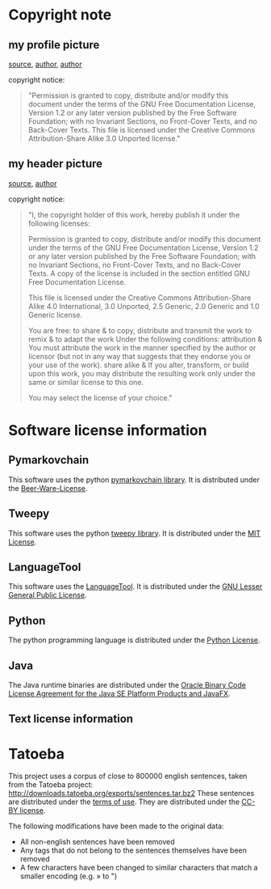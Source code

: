# Copyright note

## my profile picture
[source](https://commons.wikimedia.org/wiki/File:Eye_of_Horus.svg), [author](https://commons.wikimedia.org/wiki/User:Hendrike), [author](https://commons.wikimedia.org/wiki/User:Erin_Silversmith)

copyright notice:
> "Permission is granted to copy, distribute and/or modify this document under the terms of the GNU Free Documentation License, Version 1.2 or any later version published by the Free Software Foundation; with no Invariant Sections, no Front-Cover Texts, and no Back-Cover Texts.
> This file is licensed under the Creative Commons Attribution-Share Alike 3.0 Unported license."

## my header picture
[source](https://commons.wikimedia.org/wiki/File:Horus_as_falcon.svg), [author](https://commons.wikimedia.org/wiki/User:Jeff_Dahl)

copyright notice: 
> "I, the copyright holder of this work, hereby publish it under the following licenses:
>
> Permission is granted to copy, distribute and/or modify this document under the terms of the GNU Free Documentation License, Version 1.2 or any later version published by the Free Software Foundation; with no Invariant Sections, no Front-Cover Texts, and no Back-Cover Texts. A copy of the license is included in the section entitled GNU Free Documentation License.
>
>  
> This file is licensed under the Creative Commons Attribution-Share Alike 4.0 International, 3.0 Unported, 2.5 Generic, 2.0 Generic and 1.0 Generic license.
>
>
> You are free: 
> to share & to copy, distribute and transmit the work
> to remix & to adapt the work
> Under the following conditions: 
> attribution & You must attribute the work in the manner specified by the author or licensor (but not in any way that suggests that they endorse you or your use of the work).
> share alike & If you alter, transform, or build upon this work, you may distribute the resulting work only under the same or similar license to this one.
>
> You may select the license of your choice."

# Software license information
## Pymarkovchain
This software uses the python [pymarkovchain library](https://pypi.python.org/pypi/PyMarkovChain/).
It is distributed under the [Beer-Ware-License](https://github.com/TehMillhouse/PyMarkovChain/blob/master/LICENSE.txt).


## Tweepy
This software uses the python [tweepy library](http://www.tweepy.org/).
It is distributed under the [MIT License](https://github.com/tweepy/tweepy/blob/master/LICENSE).


## LanguageTool
This software uses the [LanguageTool](https://languagetool.org/).
It is distributed under the [GNU Lesser General Public License](https://www.gnu.org/licenses/old-licenses/lgpl-2.1).


## Python
The python programming language is distributed under the [Python License](https://docs.python.org/3.5/license.html).


## Java
The Java runtime binaries are distributed under the [Oracle Binary Code License Agreement for the Java SE Platform Products and JavaFX](http://www.oracle.com/technetwork/java/javase/terms/license/index.html).


## Text license information
# Tatoeba 
This project uses a corpus of close to 800000 english sentences, taken from the Tatoeba project: http://downloads.tatoeba.org/exports/sentences.tar.bz2
These sentences are distributed under the [terms of use](https://tatoeba.org/eng/terms_of_use).
They are distributed under the [CC-BY license](https://creativecommons.org/licenses/by/2.0/).

The following modifications have been made to the original data:
* All non-english sentences have been removed
* Any tags that do not belong to the sentences themselves have been removed
* A few characters have been changed to similar characters that match a smaller encoding (e.g. » to ")
